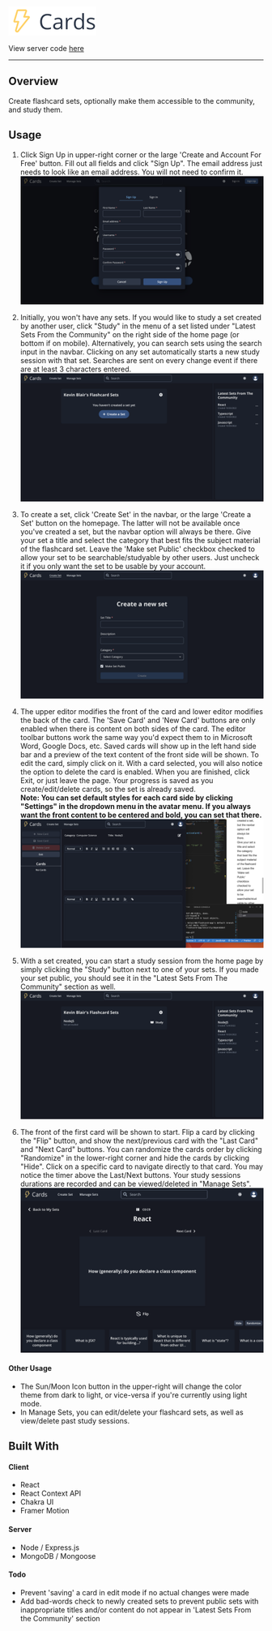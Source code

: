 ![logo](./src/assets/images/logo_lg_light.png)

View server code [here](https://github.com/kblair40/flashcard-server)

---

## Overview

Create flashcard sets, optionally make them accessible to the community, and study them.

## Usage

1. Click Sign Up in upper-right corner or the large 'Create and Account For Free' button.  Fill out all fields and click "Sign Up".  The email address just needs to look like an email address.  You will not need to confirm it.
![signup image](./src/assets/readme/signup.png)

2. Initially, you won't have any sets.  If you would like to study a set created by another user, click "Study" in the menu of a set listed under "Latest Sets From the Community" on the right side of the home page (or bottom if on mobile).  Alternatively, you can search sets using the search input in the navbar.  Clicking on any set automatically starts a new study session with that set.  Searches are sent on every change event if there are at least 3 characters entered.
![default homepage](./src/assets/readme/home_empty.png)

3. To create a set, click 'Create Set' in the navbar, or the large 'Create a Set' button on the homepage.  The latter will not be available once you've created a set, but the navbar option will always be there.
Give your set a title and select the category that best fits the subject material of the flashcard set.  Leave the 'Make set Public' checkbox checked to allow your set to be searchable/studyable by other users.  Just uncheck it if you only want the set to be usable by your account.
![create set form](./src/assets/readme/create_set.png)

4. The upper editor modifies the front of the card and lower editor modifies the back of the card.  The 'Save Card' and 'New Card' buttons are only enabled when there is content on both sides of the card.  The editor toolbar buttons work the same way you'd expect them to in Microsoft Word, Google Docs, etc.
Saved cards will show up in the left hand side bar and a preview of the text content of the front side will be shown.  To edit the card, simply click on it.  With a card selected, you will also notice the option to delete the card is enabled.  When you are finished, click Exit, or just leave the page.  Your progress is saved as you create/edit/delete cards, so the set is already saved.  
**Note: You can set default styles for each card side by clicking "Settings" in the dropdown menu in the avatar menu.  If you always want the front content to be centered and bold, you can set that there.**
![create set form](./src/assets/readme/create_set_inprogress.png)

5. With a set created, you can start a study session from the home page by simply clicking the "Study" button next to one of your sets.  If you made your set public, you should see it in the "Latest Sets From The Community" section as well.
![homepage with set](./src/assets/readme/home_withset.png)

6. The front of the first card will be shown to start.  Flip a card by clicking the "Flip" button, and show the next/previous card with the "Last Card" and "Next Card" buttons.  You can randomize the cards order by clicking "Randomize" in the lower-right corner and hide the cards by clicking "Hide".  Click on a specific card to navigate directly to that card.
You may notice the timer above the Last/Next buttons.  Your study sessions durations are recorded and can be viewed/deleted in "Manage Sets".
![homepage with set](./src/assets/readme/study_session.png)

#### Other Usage
 - The Sun/Moon Icon button in the upper-right will change the color theme from dark to light, or vice-versa if you're currently using light mode.
 - In Manage Sets, you can edit/delete your flashcard sets, as well as view/delete past study sessions.


 ## Built With

 #### Client
  - React
  - React Context API
  - Chakra UI
  - Framer Motion

#### Server
  - Node / Express.js
  - MongoDB / Mongoose

#### Todo
  - Prevent 'saving' a card in edit mode if no actual changes were made
  - Add bad-words check to newly created sets to prevent public sets with inappropriate titles and/or content do not appear in 'Latest Sets From the Community' section
